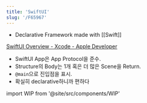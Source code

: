 ```yaml
---
title: 'SwiftUI'
slug: '/F65967'
---
```


- Declarative Framework made with [[Swift]]

[SwiftUI Overview - Xcode - Apple Developer](https://developer.apple.com/xcode/swiftui/)

- SwiftUI App은 App Protocol을 준수.
- Structure의 Body는 1개 혹은 더 많은 Scene을 Return.
- `@main`으로 진입점을 표시.
- 확실히 declarative하니까 편하다

import WIP from '@site/src/components/WIP'

<WIP />
